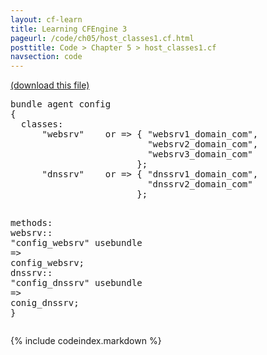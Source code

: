 ```yaml
---
layout: cf-learn
title: Learning CFEngine 3
pageurl: /code/ch05/host_classes1.cf.html
posttitle: Code > Chapter 5 > host_classes1.cf
navsection: code
---
```


[(download this file)](https://raw.github.com/zzamboni/cf-learn.info/master/src/ch05/host_classes1.cf)

<div class="highlight"><pre><span class="k">bundle</span> <span class="k">agent</span> <span class="nf">config</span>
<span class="p">{</span>
  <span class="kd">classes</span><span class="p">:</span>
      <span class="s">&quot;websrv&quot;</span>    <span class="kr">or</span> <span class="o">=&gt;</span> <span class="p">{</span> <span class="s">&quot;websrv1_domain_com&quot;</span><span class="p">,</span>
                          <span class="s">&quot;websrv2_domain_com&quot;</span><span class="p">,</span>
                          <span class="s">&quot;websrv3_domain_com&quot;</span>
                        <span class="p">};</span>
      <span class="s">&quot;dnssrv&quot;</span>    <span class="kr">or</span> <span class="o">=&gt;</span> <span class="p">{</span> <span class="s">&quot;dnssrv1_domain_com&quot;</span><span class="p">,</span>
                          <span class="s">&quot;dnssrv2_domain_com&quot;</span>
                        <span class="p">};</span>
      
  <span class="kd">methods</span><span class="p">:</span>
    <span class="nc">websrv</span><span class="p">::</span>
      <span class="s">&quot;config_websrv&quot;</span>   <span class="kr">usebundle</span> <span class="o">=&gt;</span> <span class="nf">config_websrv</span><span class="p">;</span>
    <span class="nc">dnssrv</span><span class="p">::</span>
      <span class="s">&quot;config_dnssrv&quot;</span>   <span class="kr">usebundle</span> <span class="o">=&gt;</span> <span class="nf">conig_dnssrv</span><span class="p">;</span>
<span class="p">}</span>
</pre></div>


{% include codeindex.markdown %}
